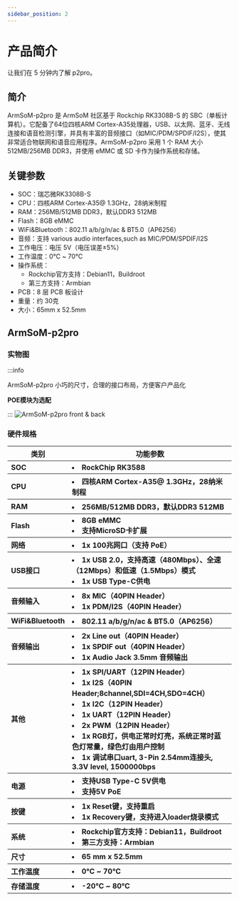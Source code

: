 ```yaml
---
sidebar_position: 2
---
```


# 产品简介

让我们在 5 分钟内了解 p2pro。

## 简介

ArmSoM-p2pro 是 ArmSoM 社区基于 Rockchip RK3308B-S 的 SBC（单板计算机）。它配备了64位四核ARM Cortex-A35处理器，USB、以太网、蓝牙、无线连接和语音检测引擎，并具有丰富的音频接口（如MIC/PDM/SPDIF/I2S），使其非常适合物联网和语音应用程序。ArmSoM-p2pro 采用 1 个 RAM 大小 512MB/256MB DDR3，并使用 eMMC 或 SD 卡作为操作系统和存储。

## 关键参数

- SOC：瑞芯微RK3308B-S
- CPU：四核ARM Cortex-A35@ 1.3GHz，28纳米制程
- RAM：256MB/512MB DDR3，默认DDR3 512MB
- Flash：8GB eMMC
- WiFi&Bluetooth：802.11 a/b/g/n/ac & BT5.0（AP6256）
- 音频：支持 various audio interfaces,such as MIC/PDM/SPDIF/I2S
- 工作电压：电压 5V（电压误差±5%）
- 工作温度：0℃ ~ 70℃
- 操作系统：
  - Rockchip官方支持：Debian11，Buildroot
  - 第三方支持：Armbian
- PCB：8 层 PCB 板设计
- 重量：约 30克
- 大小：65mm x 52.5mm

## ArmSoM-p2pro

### 实物图

:::info

ArmSoM-p2pro 小巧的尺寸，合理的接口布局，方便客户产品化

**POE模块为选配**

:::
![ArmSoM-p2pro front & back](/img/sige/p2pro/armsom-p2pro-layout.png)

### 硬件规格

<table>
    <thead>
        <tr>
            <th>类别</th>
            <th>功能参数</th>
        </tr>
    </thead>
    <tbody align="left">
        <tr>
            <th>SOC</th>
            <th><li>RockChip RK3588</li></th>
        </tr>
        <tr>
            <th>CPU</th>
            <th><li>四核ARM Cortex-A35@ 1.3GHz，28纳米制程</li></th>
        </tr>
        <tr >
            <th>RAM</th>
            <th><li>256MB/512MB DDR3，默认DDR3 512MB</li></th>
        </tr>
        <tr >
            <th>Flash</th>
            <th><li>8GB eMMC</li><li>支持MicroSD卡扩展</li></th>
        </tr>
        <tr>
            <th>网络</th>
            <th><li>1x 100兆网口（支持 PoE）</li></th>
        </tr>
        <tr>
            <th>USB接口</th>
            <th><li>1x USB 2.0，支持高速（480Mbps）、全速（12Mbps）和低速（1.5Mbps）模式</li><li>1x USB Type-C供电</li></th>
        </tr>
        <tr>
            <th>音频输入</th>
            <th><li>8x MIC（40PIN Header）</li><li>1x PDM/I2S（40PIN Header）</li></th>
        </tr>
        <tr>
            <th>WiFi&Bluetooth</th>
            <th><li>802.11 a/b/g/n/ac & BT5.0（AP6256）</li></th>
        </tr>
        <tr>
            <th>音频输出</th>
            <th><li>2x Line out（40PIN Header）</li><li>1x SPDIF out（40PIN Header）</li> <li>1x Audio Jack 3.5mm 音频输出</li></th>
        </tr>
        <tr>
            <th>其他</th>
            <th><li>1x SPI/UART（12PIN Header）</li><li>1x I2S（40PIN Header;8channel,SDI=4CH,SDO=4CH）</li><li>1x I2C（12PIN Header）</li><li>1x UART（12PIN Header）</li><li>2x PWM（12PIN Header）</li><li>1x RGB灯，供电正常时灯亮，系统正常时蓝色灯常量，绿色灯由用户控制</li><li>1x 调试串口uart, 3-Pin 2.54mm连接头, 3.3V level, 1500000bps</li></th>
        </tr>
        <tr>
            <th>电源</th>
            <th><li>支持USB Type-C 5V供电</li><li>支持5V PoE</li></th>
        </tr>
        <tr>
            <th>按键</th>
            <th><li>1x Reset键，支持重启</li><li>1x Recovery键，支持进入loader烧录模式</li></th>
        </tr>
        <tr>
            <th>系统</th>
            <th><li>Rockchip官方支持：Debian11，Buildroot</li><li>第三方支持：Armbian</li></th>
        </tr>
        <tr>
            <th>尺寸</th>
            <th><li>65 mm x 52.5mm</li></th>
        </tr>
        <tr>
            <th>工作温度</th>
            <th><li>0℃ ~ 70℃</li></th>
        </tr>
        <tr>
            <th>存储温度</th>
            <th><li>-20℃ ~ 80℃</li></th>
        </tr>
    </tbody>
</table>
